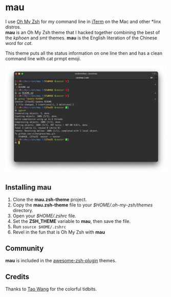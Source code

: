 # mau 

I use [Oh My Zsh](http://ohmyz.sh/) for my command line in [iTerm](https://www.iterm2.com/) on the Mac and other *linx distros.  
**mau** is an Oh My Zsh theme that I hacked together combining the best of the _kphoen_ and _smt_ themes.  **mau** is the English 
literation of the Chinese word for _cat_.  

This theme puts all the status information on one line then and has a clean command line with cat prmpt emoji.

![alt text](./mau.zsh-theme.png)

## Installing **mau**

1. Clone the **mau.zsh-theme** project.
2. Copy the **mau.zsh-theme** file to your *$HOME/.oh-my-zsh/themes* directory.
3. Open your *$HOME/.zshrc* file.
4. Set the **ZSH_THEME** variable to **mau**, then save the file.
5. Run `source $HOME/.zshrc`
6. Revel in the fun that is Oh My Zsh with **mau**

## Community

**mau** is included in the [awesome-zsh-plugin](https://github.com/unixorn/awesome-zsh-plugins#themes) themes.

## Credits

Thanks to  [Tao Wang](https://github.com/vichargrave/mau/issues?q=is%3Apr+author%3Atwang2218) for the colorful tidbits. 

